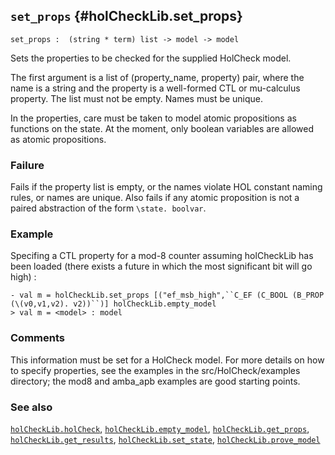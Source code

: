 ## `set_props` {#holCheckLib.set_props}


```
set_props :  (string * term) list -> model -> model
```



Sets the properties to be checked for the supplied HolCheck model.


The first argument is a list of (property_name, property) pair, where the name is a string and the property is a well-formed CTL or mu-calculus property. The list must not be empty. Names must be unique.

In the properties, care must be taken to model atomic propositions as functions on the state. At the moment, only boolean variables are allowed as atomic propositions.

### Failure

Fails if the property list is empty, or the names violate HOL constant naming rules, or names are unique. Also fails if any atomic proposition is not a paired abstraction of the form `\state. boolvar`.

### Example

Specifing a CTL property for a mod-8 counter assuming holCheckLib has been loaded (there exists a future in which the most significant bit will go high) :

    
    - val m = holCheckLib.set_props [("ef_msb_high",``C_EF (C_BOOL (B_PROP  (\(v0,v1,v2). v2))``)] holCheckLib.empty_model
    > val m = <model> : model
    

### Comments

This information must be set for a HolCheck model. For more details on how to specify properties, see the examples in the src/HolCheck/examples directory; the mod8 and amba_apb examples are good starting points.

### See also

[`holCheckLib.holCheck`](#holCheckLib.holCheck), [`holCheckLib.empty_model`](#holCheckLib.empty_model), [`holCheckLib.get_props`](#holCheckLib.get_props), [`holCheckLib.get_results`](#holCheckLib.get_results), [`holCheckLib.set_state`](#holCheckLib.set_state), [`holCheckLib.prove_model`](#holCheckLib.prove_model)

